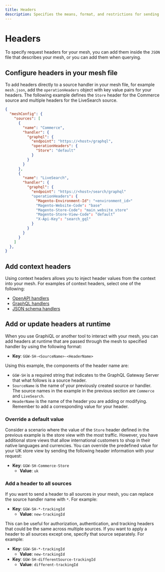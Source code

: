 ```yaml
---
title: Headers
description: Specifies the means, format, and restrictions for sending operation headers through the mesh in API Mesh for Adobe Developer App Builder.
---
```


# Headers

To specify request headers for your mesh, you can add them inside the `JSON` file that describes your mesh, or you can add them when querying.

## Configure headers in your mesh file

To add headers directly to a source handler in your mesh file, for example `mesh.json`, add the `operationHeaders` object with key value pairs for your headers. The following example defines the `Store` header for the Commerce source and multiple headers for the LiveSearch source.

```json
{
  "meshConfig": {
    "sources": [
      {
        "name": "Commerce",
        "handler": {
          "graphql": {
            "endpoint": "https://<host>/graphql",
            "operationHeaders": {
              "Store": "default"
            }
          }
        }
      },
      {
        "name": "LiveSearch",
        "handler": {
          "graphql": {
            "endpoint": "https://<host>/search/graphql"
            "operationHeaders": {
              "Magento-Environment-Id": "<environment_id>"
              "Magento-Website-Code": "base"
              "Magento-Store-Code": "main_website_store"
              "Magento-Store-View-Code": "default"
              "X-Api-Key": "search_gql"
            }
          }
        }
      }
    ]
  },
}
```

## Add context headers

Using context headers allows you to inject header values from the context into your mesh. For examples of context headers, select one of the following:

-  [OpenAPI handlers](../reference/handlers/openapi.md#dynamic-header-values)
-  [GraphQL handlers](../reference/handlers/graphql.md#dynamic-header-values)
-  [JSON schema handlers](../reference/handlers/json-schema.md#dynamic-header-values)

## Add or update headers at runtime

When you use GraphiQL or another tool to interact with your mesh, you can add headers at runtime that are passed through the mesh to specified handler by using the following format:

-  **Key**: `GGW-SH-<SourceName>-<HeaderName>`

Using this example, the components of the header name are:

-  `GGW-SH` is a required string that indicates to the GraphQL Gateway Server that what follows is a source header.
-  `SourceName` is the name of your previously created source or handler. The source names in the example in the previous section are `Commerce` and `LiveSearch`.
-  `HeaderName` is the name of the header you are adding or modifying. Remember to add a corresponding value for your header.

### Override a default value

Consider a scenario where the value of the `Store` header defined in the previous example is the store view with the most traffic. However, you have additional store views that allow international customers to shop in their native languages and currencies. You can override the predefined value for your UK store view by sending the following header information with your request:

-  **Key**: `GGW-SH-Commerce-Store`
   -  **Value**: `uk`

### Add a header to all sources

If you want to send a header to all sources in your mesh, you can replace the source handler name with `*`. For example:

-  **Key**: `GGW-SH-*-trackingId`
   -  **Value**: `new-trackingId`

This can be useful for authorization, authentication, and tracking headers that could be the same across multiple sources. If you want to apply a header to all sources except one, specify that source separately. For example:

-  **Key**: `GGW-SH-*-trackingId`
   -  **Value**: `new-trackingId`
-  **Key**: `GGW-SH-differentSource-trackingId`
   -  **Value**: `different-trackingId`
